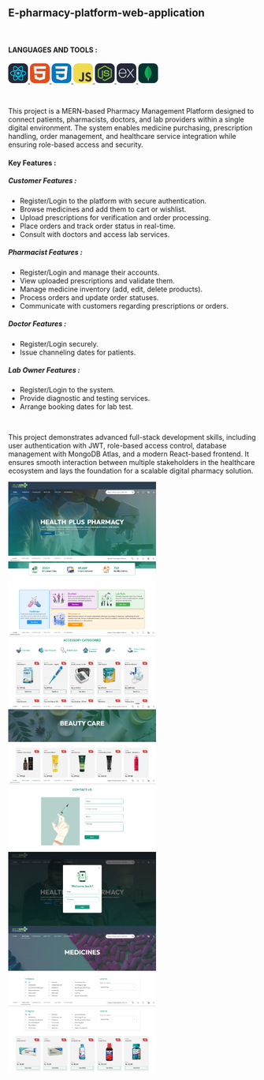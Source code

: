 <h2 align="left">E-pharmacy-platform-web-application</h2><br/>

<h4 align="left">LANGUAGES AND TOOLS :</h4>
<p align="left"> 
<a href="https://reactjs.org/" target="_blank" rel="noreferrer"> <img src="Readme_img/React-Dark.svg" alt="react" width="40" height="40"/> </a>
<a href="https://www.w3.org/html/" target="_blank" rel="noreferrer"> <img src="Readme_img/HTML.svg" alt="html5" width="40" height="40"/> </a>
<a href="https://www.w3schools.com/css/" target="_blank" rel="noreferrer"> <img src="Readme_img/CSS.svg" alt="css3" width="40" height="40"/> </a>
<a href="https://developer.mozilla.org/en-US/docs/Web/JavaScript" target="_blank" rel="noreferrer"> <img src="Readme_img/JavaScript.svg" alt="javascript" width="40" height="40"/> </a>
<a href="https://nodejs.org" target="_blank" rel="noreferrer"> <img src="Readme_img/NodeJS-Dark.svg" alt="nodejs" width="40" height="40"/> </a>
<a href="https://expressjs.com" target="_blank" rel="noreferrer"> <img src="Readme_img/ExpressJS-Dark.svg" alt="express" width="40" height="40"/> </a>
<a href="https://www.mongodb.com/" target="_blank" rel="noreferrer"> <img src="Readme_img/MongoDB.svg" alt="mongodb" width="40" height="40"/> </a>
</p><br/>

<p align="left">This project is a MERN-based Pharmacy Management Platform designed to connect patients, pharmacists, doctors, and lab providers within a single digital environment.  
The system enables medicine purchasing, prescription handling, order management, and healthcare service integration while ensuring role-based access and security.</p>

<h4 align="left">Key Features :</h4>

<h5 align="left">Customer Features :</h5>
<ul align="left">
  <li>Register/Login to the platform with secure authentication.</li>
  <li>Browse medicines and add them to cart or wishlist.</li>
  <li>Upload prescriptions for verification and order processing.</li>
  <li>Place orders and track order status in real-time.</li>
  <li>Consult with doctors and access lab services.</li>
</ul>

<h5 align="left">Pharmacist Features :</h5>
<ul align="left">
  <li>Register/Login and manage their accounts.</li>
  <li>View uploaded prescriptions and validate them.</li>
  <li>Manage medicine inventory (add, edit, delete products).</li>
  <li>Process orders and update order statuses.</li>
  <li>Communicate with customers regarding prescriptions or orders.</li>
</ul>

<h5 align="left">Doctor Features :</h5>
<ul align="left">
  <li>Register/Login securely.</li>
  <li>Issue channeling dates for patients.</li>
</ul>

<h5 align="left">Lab Owner Features :</h5>
<ul align="left">
  <li>Register/Login to the system.</li>
  <li>Provide diagnostic and testing services.</li>
  <li>Arrange booking dates for lab test.</li>
</ul>

<br/>

<p align="left">This project demonstrates advanced full-stack development skills, including user authentication with JWT, role-based access control, database management with MongoDB Atlas, and a modern React-based frontend. It ensures smooth interaction between multiple stakeholders in the healthcare ecosystem and lays the foundation for a scalable digital pharmacy solution.</p>

<img src="Readme_img/ss_1.png" alt="ss" width="300" height="150"  align="left"/><br/>
<img src="Readme_img/ss_2.png" alt="ss" width="300" height="150"  align="left"/><br/>
<img src="Readme_img/ss_3.png" alt="ss" width="300" height="150"  align="left"/><br/>
<img src="Readme_img/ss_4.png" alt="ss" width="300" height="150"  align="left"/><br/>
<img src="Readme_img/ss_5.png" alt="ss" width="300" height="150"  align="left"/><br/>
<img src="Readme_img/ss_6.png" alt="ss" width="300" height="150"  align="left"/><br/>
<img src="Readme_img/ss_7.png" alt="ss" width="300" height="150"  align="left"/><br/>
<img src="Readme_img/ss_8.png" alt="ss" width="300" height="150"  align="left"/>
